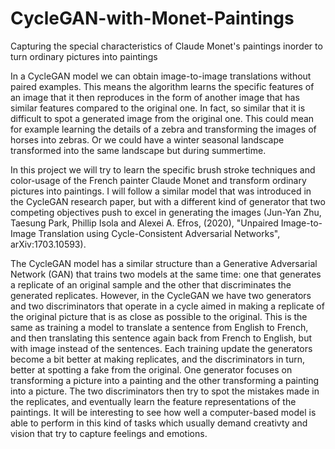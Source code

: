 # CycleGAN-with-Monet-Paintings
Capturing the special characteristics of Claude Monet's paintings inorder to turn ordinary pictures into paintings

In a CycleGAN model we can obtain image-to-image translations without paired examples. This means the algorithm learns the specific features of an image that it then reproduces in the form of another image that has similar features compared to the original one. In fact, so similar that it is difficult to spot a generated image from the original one. This could mean for example learning the details of a zebra and transforming the images of horses into zebras. Or we could have a winter seasonal landscape transformed into the same landscape but during summertime.

In this project we will try to learn the specific brush stroke techniques and color-usage of the French painter Claude Monet and transform ordinary pictures into paintings. I will follow a similar model that was introduced in the CycleGAN research paper, but with a different kind of generator that two competing objectives push to excel in generating the images (Jun-Yan Zhu, Taesung Park, Phillip Isola and Alexei A. Efros, (2020), "Unpaired Image-to-Image Translation using Cycle-Consistent Adversarial Networks", arXiv:1703.10593). 

The CycleGAN model has a similar structure than a Generative Adversarial Network (GAN) that trains two models at the same time: one that generates a replicate of an original sample and the other that discriminates the generated replicates. However, in the CycleGAN we have two generators and two discriminators that operate in a cycle aimed in making a replicate of the original picture that is as close as possible to the original. This is the same as training a model to translate a sentence from English to French, and then translating this sentence again back from French to English, but with image instead of the sentences.  Each training update the generators become a bit better at making replicates, and the discriminators in turn, better at spotting a fake from the original. One generator focuses on transforming a picture into a painting and the other transforming a painting into a picture. The two discriminators then try to spot the mistakes made in the replicates, and eventually learn the feature representations of the paintings. It will be interesting to see how well a computer-based model is able to perform in this kind of tasks which usually demand creativty and vision that try to capture feelings and emotions.  


